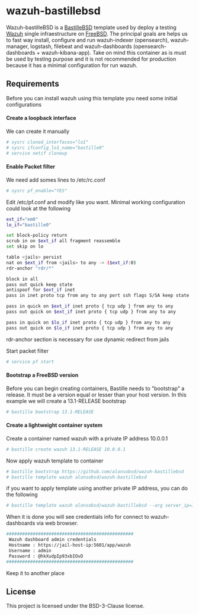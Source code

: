 # wazuh-bastillebsd
Wazuh-bastilleBSD is a [BastilleBSD](https://bastillebsd.org/) template used by deploy a testing [Wazuh](https://wazuh.org/) single infraestructure on [FreeBSD](https://freebsd.org/). The principal goals are helps us to fast way install, configure and run wazuh-indexer (opensearch), wazuh-manager, logstash, filebeat and wazuh-dashboards (opensearch-dashboards + wazuh-kibana-app). Take on mind this container as is must be used by testing purpose and it is not recommended for production because it has a minimal configuration for run wazuh.

## Requirements
Before you can install wazuh using this template you need some initial configurations

#### Create a loopback interface
We can create it manually
```sh
# sysrc cloned_interfaces="lo1"
# sysrc ifconfig_lo1_name="bastille0"
# service netif cloneup
```
#### Enable Packet filter
We need add somes lines to /etc/rc.conf

```sh
# sysrc pf_enable="YES"
```
Edit /etc/pf.conf and modify like you want. Minimal working configuration could look at the following

```sh
ext_if="em0"
lo_if="bastille0"

set block-policy return
scrub in on $ext_if all fragment reassemble
set skip on lo

table <jails> persist
nat on $ext_if from <jails> to any -> ($ext_if:0)
rdr-anchor "rdr/*"

block in all
pass out quick keep state
antispoof for $ext_if inet
pass in inet proto tcp from any to any port ssh flags S/SA keep state

pass in quick on $ext_if inet proto { tcp udp } from any to any
pass out quick on $ext_if inet proto { tcp udp } from any to any

pass in quick on $lo_if inet proto { tcp udp } from any to any
pass out quick on $lo_if inet proto { tcp udp } from any to any
```
rdr-anchor section is necessary for use dynamic redirect from jails

Start packet filter

```sh
# service pf start
```
#### Bootstrap a FreeBSD version
Before you can begin creating containers, Bastille needs to "bootstrap" a release. It must be a version equal or lesser than your host version. In this example we will create a 13.1-RELEASE bootstrap

```sh
# bastille bootstrap 13.1-RELEASE
```
#### Create a lightweight container system
Create a container named wazuh with a private IP address 10.0.0.1

```sh
# bastille create wazuh 13.1-RELEASE 10.0.0.1
```
Now apply wazuh template to container

```sh
# bastille bootstrap https://github.com/alonsobsd/wazuh-bastillebsd
# bastille template wazuh alonsobsd/wazuh-bastillebsd
```
if you want to apply template using another private IP address, you can do the following

```sh
# bastille template wazuh alonsobsd/wazuh-bastillebsd --arg server_ip=11.0.0.2
```
When it is done you will see credentials info for connect to wazuh-dashboards via web browser.

```sh
################################################ 
 Wazuh dashboard admin credentials                
 Hostname : https://jail-host-ip:5601/app/wazuh   
 Username : admin                                 
 Password : @hkXudpIp93xbIOvD                          
################################################
 ```
Keep it to another place

## License
This project is licensed under the BSD-3-Clause license.
